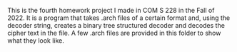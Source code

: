This is the fourth homework project I made in COM S 228 in the Fall of 2022. It is a program that takes .arch files of a certain format and, using the decoder string,
creates a binary tree structured decoder and decodes the cipher text in the file. A few .arch files are provided in this folder to show what they look like.
